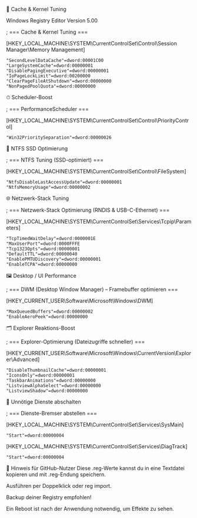📁 Cache & Kernel Tuning

Windows Registry Editor Version 5.00

; === Cache & Kernel Tuning ===

[HKEY_LOCAL_MACHINE\SYSTEM\CurrentControlSet\Control\Session Manager\Memory Management]
```
"SecondLevelDataCache"=dword:00001C00
"LargeSystemCache"=dword:00000001
"DisablePagingExecutive"=dword:00000001
"IoPageLockLimit"=dword:00200000
"ClearPageFileAtShutdown"=dword:00000000
"NonPagedPoolQuota"=dword:00000000
```



⏱ Scheduler-Boost

; === PerformanceScheduler ===

[HKEY_LOCAL_MACHINE\SYSTEM\CurrentControlSet\Control\PriorityControl]
```
"Win32PrioritySeparation"=dword:00000026
```



💾 NTFS SSD Optimierung

; === NTFS Tuning (SSD-optimiert) ===

[HKEY_LOCAL_MACHINE\SYSTEM\CurrentControlSet\Control\FileSystem]
```
"NtfsDisableLastAccessUpdate"=dword:00000001
"NtfsMemoryUsage"=dword:00000002
```



🌐 Netzwerk-Stack Tuning

; === Netzwerk-Stack Optimierung (RNDIS & USB-C-Ethernet) ===

[HKEY_LOCAL_MACHINE\SYSTEM\CurrentControlSet\Services\Tcpip\Parameters]
```
"TcpTimedWaitDelay"=dword:0000001E
"MaxUserPort"=dword:0000FFFE
"Tcp1323Opts"=dword:00000001
"DefaultTTL"=dword:00000040
"EnablePMTUDiscovery"=dword:00000001
"EnableTCPA"=dword:00000000
```



🖼 Desktop / UI Performance

; === DWM (Desktop Window Manager) – Framebuffer optimieren ===

[HKEY_CURRENT_USER\Software\Microsoft\Windows\DWM]
```
"MaxQueuedBuffers"=dword:00000002
"EnableAeroPeek"=dword:00000000
```



🗂 Explorer Reaktions-Boost

; === Explorer-Optimierung (Dateizugriffe schneller) ===

[HKEY_CURRENT_USER\Software\Microsoft\Windows\CurrentVersion\Explorer\Advanced]
```
"DisableThumbnailCache"=dword:00000001
"IconsOnly"=dword:00000001
"TaskbarAnimations"=dword:00000000
"ListviewAlphaSelect"=dword:00000000
"ListviewShadow"=dword:00000000
```



🛑 Unnötige Dienste abschalten

; === Dienste-Bremser abstellen ===

[HKEY_LOCAL_MACHINE\SYSTEM\CurrentControlSet\Services\SysMain]
```
"Start"=dword:00000004
```
[HKEY_LOCAL_MACHINE\SYSTEM\CurrentControlSet\Services\DiagTrack]
```
"Start"=dword:00000004
```


🧠 Hinweis für GitHub-Nutzer
Diese .reg-Werte kannst du in eine Textdatei kopieren und mit .reg-Endung speichern.

Ausführen per Doppelklick oder reg import.

Backup deiner Registry empfohlen!

Ein Reboot ist nach der Anwendung notwendig, um Effekte zu sehen.

